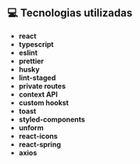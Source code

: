 ## 💻 Tecnologias utilizadas

- **react**
- **typescript**
- **eslint**
- **prettier**
- **husky**
- **lint-staged**
- **private routes**
- **context API**
- **custom hookst**
- **toast**
- **styled-components**
- **unform**
- **react-icons**
- **react-spring**
- **axios**

&nbsp;
